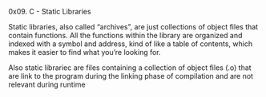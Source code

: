 0x09. C - Static Libraries

Static libraries, also called “archives”, are just collections of object files that contain functions. All the functions within the library are organized and indexed with a symbol and address, kind of like a table of contents, which makes it easier to find what you’re looking for.

Also static librariec are files containing a collection of object files (.o) that are link to the program during the linking phase of compilation and are not relevant during runtime

